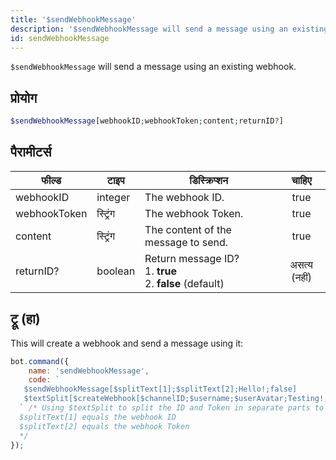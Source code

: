 ```yaml
---
title: '$sendWebhookMessage'
description: '$sendWebhookMessage will send a message using an existing webhook.'
id: sendWebhookMessage
---
```


`$sendWebhookMessage` will send a message using an existing webhook.

## प्रोयोग

```php
$sendWebhookMessage[webhookID;webhookToken;content;returnID?]
```

## पैरामीटर्स

| फील्ड        | टाइप     | डिस्क्रिप्शन                                                                     |    चाहिए     |
| ------------ | -------- | -------------------------------------------------------------------------------- |:------------:|
| webhookID    | integer  | The webhook ID.                                                                  |     true     |
| webhookToken | स्ट्रिंग | The webhook Token.                                                               |     true     |
| content      | स्ट्रिंग | The content of the message to send.                                              |     true     |
| returnID?    | boolean  | Return message ID?  <br /> 1. **true** <br /> 2. **false** (default) | असत्य (नहीं) |

## ट्रू (हा)

This will create a webhook and send a message using it:

```javascript
bot.command({
    name: 'sendWebhookMessage',
    code: `
   $sendWebhookMessage[$splitText[1];$splitText[2];Hello!;false]
   $textSplit[$createWebhook[$channelID;$username;$userAvatar;Testing!;,];,]
  ` /* Using $textSplit to split the ID and Token in separate parts to use it in sendWebhookMessage
  $splitText[1] equals the webhook ID 
  $splitText[2] equals the webhook Token
  */
});
```